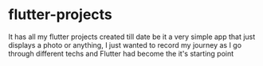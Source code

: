 # flutter-projects
It has all my flutter projects created till date be it a very simple app that just displays a photo or anything, I just wanted to record my journey as I go through different techs and Flutter had become the it's starting point
